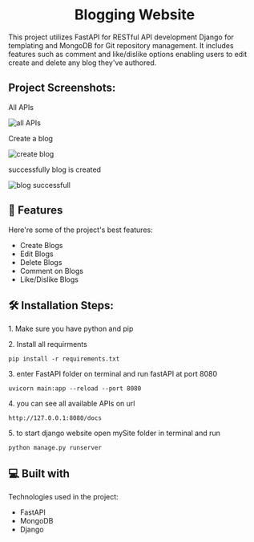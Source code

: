 <h1 align="center" id="title">Blogging Website</h1>

<p id="description">This project utilizes FastAPI for RESTful API development Django for templating and MongoDB for Git repository management. It includes features such as comment and like/dislike options enabling users to edit create and delete any blog they've authored.</p>

<h2>Project Screenshots:</h2>
All APIs

![all APIs](https://github.com/adityakr1410/Blogging-website/assets/92170363/02913527-2e18-4cbb-8194-4eea225a1306)

Create a blog

![create blog](https://github.com/adityakr1410/Blogging-website/assets/92170363/e262f211-72d1-4897-967a-922b598cef0a)

successfully blog is created

![blog successfull](https://github.com/adityakr1410/Blogging-website/assets/92170363/bd6a097e-b75e-4c47-95b1-16a5e67fdfdd)


  
  
<h2>🧐 Features</h2>

Here're some of the project's best features:

*   Create Blogs
*   Edit Blogs
*   Delete Blogs
*   Comment on Blogs
*   Like/Dislike Blogs

<h2>🛠️ Installation Steps:</h2>

<p>1. Make sure you have python and pip</p>

<p>2. Install all requirments</p>

```
pip install -r requirements.txt
```

<p>3. enter FastAPI folder on terminal and run fastAPI at port 8080</p>

```
uvicorn main:app --reload --port 8080
```

<p>4. you can see all available APIs on url</p>

```
http://127.0.0.1:8080/docs
```

<p>5. to start django website open mySite folder in terminal and run</p>

```
python manage.py runserver
```

  
  
<h2>💻 Built with</h2>

Technologies used in the project:

*   FastAPI
*   MongoDB
*   Django
